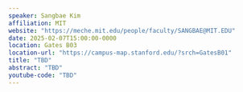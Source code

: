 ```yaml
---
speaker: Sangbae Kim
affiliation: MIT
website: "https://meche.mit.edu/people/faculty/SANGBAE@MIT.EDU"
date: 2025-02-07T15:00:00-0000
location: Gates B03
location-url: "https://campus-map.stanford.edu/?srch=GatesB01"
title: "TBD"
abstract: "TBD"
youtube-code: "TBD"
---
```

